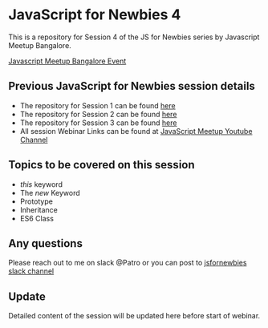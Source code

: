 # JavaScript for Newbies 4

This is a repository for Session 4 of the JS for Newbies series by Javascript Meetup Bangalore.

[Javascript Meetup Bangalore Event](https://www.meetup.com/JavaScript-Meetup-Bangalore/events/246187418/)

## Previous JavaScript for Newbies session details
  * The repository for Session 1 can be found [here](https://github.com/abinavseelan/javascript-101)
  * The repository for Session 2 can be found [here](https://github.com/abinavseelan/js-for-newbies-2)
  * The repository for Session 3 can be found [here](https://github.com/sam95/js-for-newbies-3)
  * All session Webinar Links can be found at [JavaScript Meetup Youtube Channel](https://www.youtube.com/channel/UCORsP9cA96byPuFtPujjfqA)
  
## Topics to be covered on this session
  * *this* keyword
  * The *new* Keyword
  * Prototype
  * Inheritance
  * ES6 Class

## Any questions
 Please reach out to me on slack @Patro or you can post to [jsfornewbies slack channel](https://jsmeetupbglr.slack.com/messages/C7YKYNABA/team/U6Y9N5WHZ/)
 
## Update
  Detailed content of the session will be updated here before start of webinar.
